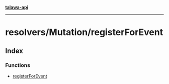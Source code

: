 [**talawa-api**](../../../README.md)

***

# resolvers/Mutation/registerForEvent

## Index

### Functions

- [registerForEvent](functions/registerForEvent.md)
